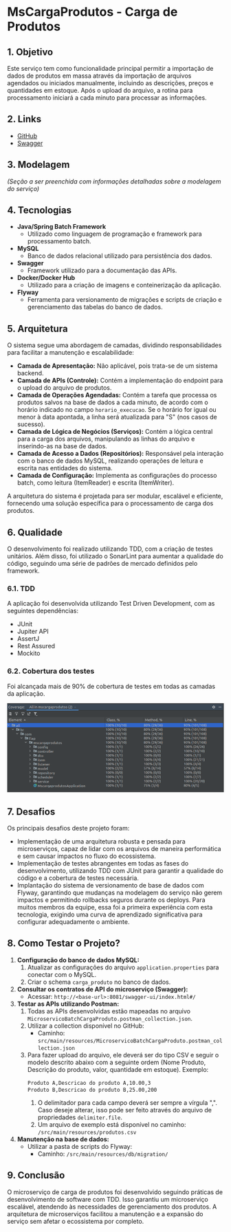 # MsCargaProdutos - Carga de Produtos

## 1. Objetivo

Este serviço tem como funcionalidade principal permitir a importação de dados de produtos em massa através da importação de arquivos agendados ou iniciados manualmente, incluindo as descrições, preços e quantidades em estoque. Após o upload do arquivo, a rotina para processamento iniciará a cada minuto para processar as informações.

## 2. Links

- [GitHub](https://github.com/emoraisdev/gestao-pedidos/tree/master/mscargaprodutos)
- [Swagger](http://<base-url>:8081/swagger-ui/index.html#/)

## 3. Modelagem

*(Seção a ser preenchida com informações detalhadas sobre a modelagem do serviço)*

## 4. Tecnologias

- **Java/Spring Batch Framework**
    - Utilizado como linguagem de programação e framework para processamento batch.
- **MySQL**
    - Banco de dados relacional utilizado para persistência dos dados.
- **Swagger**
    - Framework utilizado para a documentação das APIs.
- **Docker/Docker Hub**
    - Utilizado para a criação de imagens e conteinerização da aplicação.
- **Flyway**
    - Ferramenta para versionamento de migrações e scripts de criação e gerenciamento das tabelas do banco de dados.

## 5. Arquitetura

O sistema segue uma abordagem de camadas, dividindo responsabilidades para facilitar a manutenção e escalabilidade:

- **Camada de Apresentação:** Não aplicável, pois trata-se de um sistema backend.
- **Camada de APIs (Controle):** Contém a implementação do endpoint para o upload do arquivo de produtos.
- **Camada de Operações Agendadas:** Contém a tarefa que processa os produtos salvos na base de dados a cada minuto, de acordo com o horário indicado no campo `horario_execucao`. Se o horário for igual ou menor à data apontada, a linha será atualizada para "S" (nos casos de sucesso).
- **Camada de Lógica de Negócios (Serviços):** Contém a lógica central para a carga dos arquivos, manipulando as linhas do arquivo e inserindo-as na base de dados.
- **Camada de Acesso a Dados (Repositórios):** Responsável pela interação com o banco de dados MySQL, realizando operações de leitura e escrita nas entidades do sistema.
- **Camada de Configuração:** Implementa as configurações do processo batch, como leitura (ItemReader) e escrita (ItemWriter).

A arquitetura do sistema é projetada para ser modular, escalável e eficiente, fornecendo uma solução específica para o processamento de carga dos produtos.

## 6. Qualidade

O desenvolvimento foi realizado utilizando TDD, com a criação de testes unitários. Além disso, foi utilizado o SonarLint para aumentar a qualidade do código, seguindo uma série de padrões de mercado definidos pelo framework.

### 6.1. TDD

A aplicação foi desenvolvida utilizando Test Driven Development, com as seguintes dependências:

- JUnit
- Jupiter API
- AssertJ
- Rest Assured
- Mockito

### 6.2. Cobertura dos testes

Foi alcançada mais de 90% de cobertura de testes em todas as camadas da aplicação.

![Evidencia da cobertura de testes](images/mscargaprodutos_coverage.png)

## 7. Desafios

Os principais desafios deste projeto foram:

- Implementação de uma arquitetura robusta e pensada para microserviços, capaz de lidar com os arquivos de maneira performática e sem causar impactos no fluxo do ecossistema.
- Implementação de testes abrangentes em todas as fases do desenvolvimento, utilizando TDD com JUnit para garantir a qualidade do código e a cobertura de testes necessária.
- Implantação do sistema de versionamento de base de dados com Flyway, garantindo que mudanças na modelagem do serviço não gerem impactos e permitindo rollbacks seguros durante os deploys. Para muitos membros da equipe, essa foi a primeira experiência com esta tecnologia, exigindo uma curva de aprendizado significativa para configurar adequadamente o ambiente.

## 8. Como Testar o Projeto?

1. **Configuração do banco de dados MySQL:**
    1. Atualizar as configurações do arquivo `application.properties` para conectar com o MySQL.
    2. Criar o schema `carga_produto` no banco de dados.
2. **Consultar os contratos de API do microserviço (Swagger):**
    - Acessar: `http://<base-url>:8081/swagger-ui/index.html#/`
3. **Testar as APIs utilizando Postman:**
    1. Todas as APIs desenvolvidas estão mapeadas no arquivo `MicroservicoBatchCargaProduto.postman_collection.json`.
    2. Utilizar a collection disponível no GitHub:
        - Caminho: `src/main/resources/MicroservicoBatchCargaProduto.postman_collection.json`
    3. Para fazer upload do arquivo, ele deverá ser do tipo CSV e seguir o modelo descrito abaixo com a seguinte ordem (Nome Produto, Descrição do produto, valor, quantidade em estoque). Exemplo:
        ```
        Produto A,Descricao do produto A,10.00,3
        Produto B,Descricao do produto B,25.00,200
        ```
        1. O delimitador para cada campo deverá ser sempre a vírgula ",". Caso deseje alterar, isso pode ser feito através do arquivo de propriedades `delimiter.file`.
        2. Um arquivo de exemplo está disponível no caminho: `/src/main/resources/produtos.csv`
4. **Manutenção na base de dados:**
    - Utilizar a pasta de scripts do Flyway:
        - Caminho: `/src/main/resources/db/migration/`

## 9. Conclusão

O microserviço de carga de produtos foi desenvolvido seguindo práticas de desenvolvimento de software com TDD. Isso garantiu um microserviço escalável, atendendo às necessidades de gerenciamento dos produtos. A arquitetura de microserviços facilitou a manutenção e a expansão do serviço sem afetar o ecossistema por completo.
